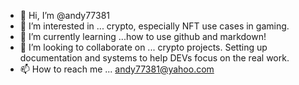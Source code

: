 - 👋 Hi, I’m @andy77381
- 👀 I’m interested in ... crypto, especially NFT use cases in gaming. 
- 🌱 I’m currently learning ...how to use github and markdown!
- 💞️ I’m looking to collaborate on ... crypto projects. Setting up documentation and systems to help DEVs focus on the real work. 
- 📫 How to reach me ... andy77381@yahoo.com

<!---
andy77381/andy77381 is a ✨ special ✨ repository because its `README.md` (this file) appears on your GitHub profile.
You can click the Preview link to take a look at your changes.
--->
